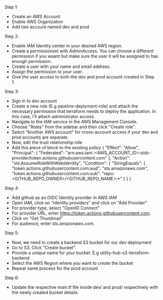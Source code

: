 Step 1: 
- Create an AWS Account
- Enable AWS Organization
- Add two account named dev and prod

Step 2: 
- Enable IAM Identity center in your desired AWS region.
- Create a permissionset with AdminAccess. You can choose a different permission if you waant but make sure the user it will be assigned to has enough permission.
- Create a user with your name and email address.
- Assign the permission to your user.
- Give the user access to both the dev and prod account created in Step 1.

Step 3: 
 - Sign in to dev account
 - Create a new role (E.g pipeline-deplyment-role) and attach the necessary permission that terraform needs to deploy the application. In this case, I'll attach administrator access.
 - Navigate to the IAM service in the AWS Management Console.
- Choose "Roles" from the sidebar and then click "Create role".
 - Select "Another AWS account" for cross-account access if your dev and prod accounts are separate.
 - Now, edit the trust relationship role 
 - Add this piece of block to the existing policy
 {
  "Effect": "Allow",
  "Principal": {
    "Federated": "arn:aws:iam::<AWS_ACCOUNT_ID>:oidc-provider/token.actions.githubusercontent.com"
  },
  "Action": "sts:AssumeRoleWithWebIdentity",
  "Condition": {
    "StringEquals": {
      "token.actions.githubusercontent.com:aud": "sts.amazonaws.com",
      "token.actions.githubusercontent.com:sub": "repo:<GITHUB_REPO_OWNER>/<GITHUB_REPO_NAME>:*"
    }
  }
}

Step 4:
- Add github as an OIDC Identity provider in AWS IAM
- Open IAM, click on "Identity providers" and click on "Add Provider"
- For provider type, select "OpenID Connect"
- For provider URL, enter https://token.actions.githubusercontent.com.
- Click on "Get Thumbnail"
- For audience, enter sts.amazonaws.com.


Step 5:
 - Now, we need to create a backend S3 bucket for our dev deployment
 - Go to S3, Click "Create bucket".
 - Provide a unique name for your bucket. E.g utility-hub-s3-terraform-backend
 - Select the AWS Region where you want to create the bucket
 - Repeat same process for the prod account

Step 6:
- Update the respective main.tf file inside dev/ and prod/ respectively with the newly created bucket details.

